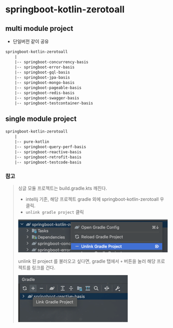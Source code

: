 # springboot-kotlin-zerotoall

## multi module project
* 단일버전 같이 공유
```
springboot-kotlin-zerotoall
    |
    |-- springboot-concurrency-basis
    |-- springboot-error-basis
    |-- springboot-gql-basis
    |-- springboot-jpa-basis
    |-- springboot-mongo-basis
    |-- springboot-pageable-basis
    |-- springboot-redis-basis
    |-- springboot-swagger-basis
    |-- springboot-testcontainer-basis
```

## single module project
```
springboot-kotlin-zerotoall
    |
    |-- pure-kotlin
    |-- springboot-query-perf-basis 
    |-- springboot-reactive-basis
    |-- springboot-retrofit-basis
    |-- springboot-testcode-basis
```

### 참고
> 싱글 모듈 프로젝트는 build.gradle.kts 깨진다.
> *  intellij 기준, 해당 프로젝트 gradle 외에 springboot-kotlin-zerotoall 우클릭. 
> * `unlink gradle project` 클릭
> 
> ![img.png](images/gradle_unlink.png)
> 
> unlink 된 project 를 불러오고 싶다면, gradle 탭에서 `+` 버튼을 눌러 해당 프로젝트를 링크를 건다.
> 
> ![img_2.png](images/gradle_link.png)